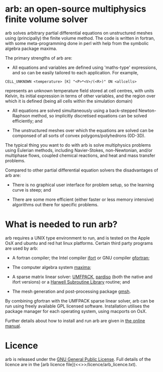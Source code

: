 # arb: an open-source multiphysics finite volume solver

arb solves arbitrary partial differential equations on unstructured meshes using (principally) the finite volume method.  The code is written in fortran, with some meta-programming done in perl with help from the symbolic algebra package maxima.

The primary strengths of arb are:

* All equations and variables are defined using 'maths-type' expressions, and so can be easily tailored to each application.  For example,
```arb
CELL_UNKNOWN <temperature> [K] "<P>*<V>/(<R>)" ON <allcells>
```
represents an unknown temperature field stored at cell centres, with units Kelvin, its initial expression in terms of other variables, and the region over which it is defined (being all cells within the simulation domain)

* All equations are solved simultaneously using a back-stepped Newton-Raphson method, so implicitly discretised equations can be solved efficiently; and

* The unstructured meshes over which the equations are solved can be componsed of all sorts of convex polygons/polyhedrons (0D-3D).

The typical thing you want to do with arb is solve multiphysics problems using Eulerian methods, including Navier-Stokes, non-Newtonian, and/or multiphase flows, coupled chemical reactions, and heat and mass transfer problems.

Compared to other partial differential equation solvers the disadvantages of arb are:

* There is no graphical user interface for problem setup, so the learning curve is steep; and

* There are some more efficient (either faster or less memory intensive) algorithms out there for specific problems.

# What is needed to run arb?

arb requires a UNIX type environment to run, and is tested on the Apple OsX and ubuntu and red hat linux platforms. Certain third party programs are used by arb:

-   A fortran compiler; the Intel compiler
    [ifort](http://software.intel.com/en-us/intel-compilers/ "intel-compilers")
    or GNU compiler [gfortran](http://gcc.gnu.org/wiki/GFortran);

-   The computer algebra system
    [maxima](http://maxima.sourceforge.net/ "Computer algebra system");

-   A sparse matrix linear solver:
    [UMFPACK](http://www.cise.ufl.edu/research/sparse/umfpack/),
    [pardiso](http://www.pardiso-project.org/) (both the native and
    ifort versions) or a [Harwell Subroutine
    Library](http://www.hsl.rl.ac.uk/) routine; and
-   The mesh generation and post-processing package
    [gmsh](http://geuz.org/gmsh/).

By combining gfortran with the UMFPACK sparse linear solver, arb can be run using freely available GPL licensed software.  Installation utilises the package manager for each operating system, using macports on OsX.

Further details about how to install and run arb are given in [the online manual](http://bunyip.chemeng.unimelb.edu.au:8000/introduction/index.html).

# Licence

arb is released under the [GNU General Public License](http://www.gnu.org/licenses/gpl.html).  Full details of the licence are in the [arb licence file](<<<arbroot>>>/licence/arb_licence.txt).


